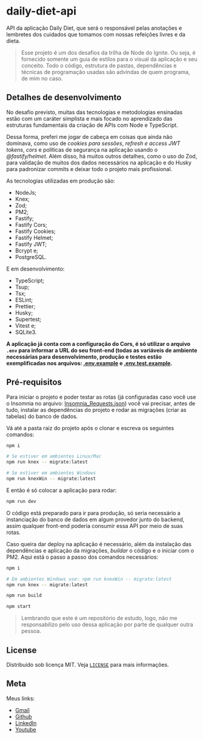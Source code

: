# daily-diet-api

API da aplicação Daily Diet, que será o responsável pelas anotações e lembretes dos cuidados que tomamos com nossas refeições livres e da dieta.

> Esse projeto é um dos desafios da trilha de Node do Ignite. Ou seja, é fornecido somente um guia de estilos para o visual da aplicação e seu conceito. Todo o código, estrutura de pastas, dependências e técnicas de programação usadas são advindas de quem programa, de mim no caso.

## Detalhes de desenvolvimento

No desafio previsto, muitas das tecnologias e metodologias ensinadas estão com um caráter simplista e mais focado no aprendizado das estruturas fundamentais da criação de APIs com Node e TypeScript.

Dessa forma, preferi me jogar de cabeça em coisas que ainda não dominava, como uso de _cookies para sessões_, _refresh e access JWT tokens_, _cors_ e políticas de segurança na aplicação usando o _@fastify/helmet_. Além disso, há muitos outros detalhes, como o uso do Zod, para validação de muitos dos dados necessários na aplicação e do Husky para padronizar commits e deixar todo o projeto mais profissional.

As tecnologias utilizadas em produção são:

- NodeJs;
- Knex;
- Zod;
- PM2;
- Fastify;
- Fastify Cors;
- Fastify Cookies;
- Fastify Helmet;
- Fastify JWT;
- Bcrypt e;
- PostgreSQL.

E em desenvolvimento:

- TypeScript;
- Tsup;
- Tsx;
- ESLint;
- Prettier;
- Husky;
- Supertest;
- Vitest e;
- SQLite3.

**A aplicação já conta com a configuração do Cors, é só utilizar o arquivo `.env` para informar a URL do seu front-end (todas as variáveis de ambiente necessárias para desenvolvimento, produção e testes estão exemplificadas nos arquivos: [.env.example](./.env_example) e [.env.test.example](./.env.test.example).**

## Pré-requisitos

Para iniciar o projeto e poder testar as rotas (já configuradas caso você use o Insomnia no arquivo: [Insomnia_Requests.json](./Insomnia_Requests.json)) você vai precisar, antes de tudo, instalar as dependências do projeto e rodar as migrações (criar as tabelas) do banco de dados.

Vá até a pasta raiz do projeto após o clonar e escreva os seguintes comandos:

```bash
npm i

# Se estiver em ambientes Linux/Mac
npm run knex -- migrate:latest

# Se estiver em ambientes Windows
npm run knexWin -- migrate:latest
```

E então é só colocar a aplicação para rodar:

```bash
npm run dev
```

O código está preparado para ir para produção, só seria necessário a instanciação do banco de dados em algum provedor junto do backend, assim qualquer front-end poderia consumir essa API por meio de suas rotas.

Caso queira dar deploy na aplicação é necessário, além da instalação das dependências e aplicação da migrações, _buildar_ o código e o iniciar com o PM2. Aqui está o passo a passo dos comandos necessários:

```bash
npm i

# Em ambientes Windows use: npm run knexWin -- migrate:latest
npm run knex -- migrate:latest

npm run build

npm start
```

> Lembrando que este é um repositório de estudo, logo, não me responsabilizo pelo uso dessa aplicação por parte de qualquer outra pessoa.

## License

Distribuído sob licença MIT. Veja [`LICENSE`](./LICENSE) para mais informações.

## Meta

Meus links:

- [Gmail](mailto:dev.eddyyxxyy@gmail.com?)
- [Github](https://github.com/eddyyxxyy)
- [LinkedIn](https://www.linkedin.com/in/eeddyyxxyy/)
- [Youtube](https://www.youtube.com/@eddyxide)
